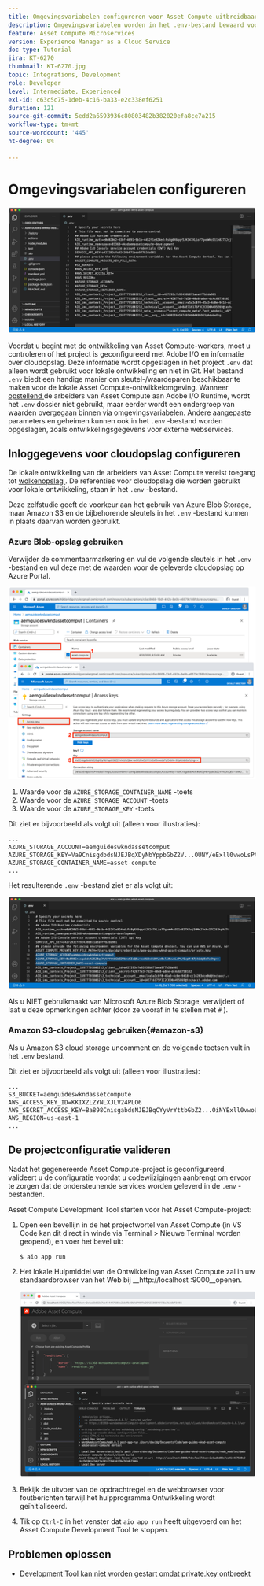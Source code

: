 ```yaml
---
title: Omgevingsvariabelen configureren voor Asset Compute-uitbreidbaarheid
description: Omgevingsvariabelen worden in het .env-bestand bewaard voor lokale ontwikkeling en worden gebruikt om Adobe I/O-referenties en gegevens voor cloudopslag te verstrekken die vereist zijn voor lokale ontwikkeling.
feature: Asset Compute Microservices
version: Experience Manager as a Cloud Service
doc-type: Tutorial
jira: KT-6270
thumbnail: KT-6270.jpg
topic: Integrations, Development
role: Developer
level: Intermediate, Experienced
exl-id: c63c5c75-1deb-4c16-ba33-e2c338ef6251
duration: 121
source-git-commit: 5edd2a6593936c80803482b382020efa8ce7a215
workflow-type: tm+mt
source-wordcount: '445'
ht-degree: 0%

---
```


# Omgevingsvariabelen configureren

![ dot env- dossier ](assets/environment-variables/dot-env-file.png)

Voordat u begint met de ontwikkeling van Asset Compute-workers, moet u controleren of het project is geconfigureerd met Adobe I/O en informatie over cloudopslag. Deze informatie wordt opgeslagen in het project `.env` dat alleen wordt gebruikt voor lokale ontwikkeling en niet in Git. Het bestand `.env` biedt een handige manier om sleutel-/waardeparen beschikbaar te maken voor de lokale Asset Compute-ontwikkelomgeving. Wanneer [ opstellend ](../deploy/runtime.md) de arbeiders van Asset Compute aan Adobe I/O Runtime, wordt het `.env` dossier niet gebruikt, maar eerder wordt een ondergroep van waarden overgegaan binnen via omgevingsvariabelen. Andere aangepaste parameters en geheimen kunnen ook in het `.env` -bestand worden opgeslagen, zoals ontwikkelingsgegevens voor externe webservices.

<!--
## Reference the `private.key`

![private key](assets/environment-variables/private-key.png)

Open the `.env` file, uncomment the `ASSET_COMPUTE_PRIVATE_KEY_FILE_PATH` key, and provide the absolute path on your filesystem to the `private.key` that pairs with the public certificate added to your Adobe I/O App Builder project.

+ If your key pair was generated by Adobe I/O, it was auto-downloaded as part of the  `config.zip`.
+ If you provided the public key to Adobe I/O, then you should also be in possession of the matching private key.
+ If you do not have these key pairs, you can generate new key pairs or upload new public keys at the bottom of:
[https://console.adobe.com](https://console.adobe.io) > Your Asset Compute App Builder project > Workspaces @ Development > Service Account (JWT).

Remember the `private.key` file should not be checked into Git as it contains secrets, rather it should be stored in a safe place outside the project.

For example, on macOS this might look like:

```
...
ASSET_COMPUTE_PRIVATE_KEY_FILE_PATH=/Users/example-user/credentials/aem-guides-wknd-asset-compute/private.key
...
```
-->

## Inloggegevens voor cloudopslag configureren

De lokale ontwikkeling van de arbeiders van Asset Compute vereist toegang tot [ wolkenopslag ](../set-up/accounts-and-services.md#cloud-storage). De referenties voor cloudopslag die worden gebruikt voor lokale ontwikkeling, staan in het `.env` -bestand.

Deze zelfstudie geeft de voorkeur aan het gebruik van Azure Blob Storage, maar Amazon S3 en de bijbehorende sleutels in het `.env` -bestand kunnen in plaats daarvan worden gebruikt.

### Azure Blob-opslag gebruiken

Verwijder de commentaarmarkering en vul de volgende sleutels in het `.env` -bestand en vul deze met de waarden voor de geleverde cloudopslag op Azure Portal.

![ Azure Blob Storage ](./assets/environment-variables/azure-portal-credentials.png)

1. Waarde voor de `AZURE_STORAGE_CONTAINER_NAME` -toets
1. Waarde voor de `AZURE_STORAGE_ACCOUNT` -toets
1. Waarde voor de `AZURE_STORAGE_KEY` -toets

Dit ziet er bijvoorbeeld als volgt uit (alleen voor illustraties):

```
...
AZURE_STORAGE_ACCOUNT=aemguideswkndassetcomput
AZURE_STORAGE_KEY=Va9CnisgdbdsNJEJBqXDyNbYppbGbZ2V...OUNY/eExll0vwoLsPt/OvbM+B7pkUdpEe7zJhg==
AZURE_STORAGE_CONTAINER_NAME=asset-compute
...
```

Het resulterende `.env` -bestand ziet er als volgt uit:

![ Azure Blob Storage geloofsbrieven ](assets/environment-variables/cloud-storage-credentials.png)

Als u NIET gebruikmaakt van Microsoft Azure Blob Storage, verwijdert of laat u deze opmerkingen achter (door ze vooraf in te stellen met `#` ).

### Amazon S3-cloudopslag gebruiken{#amazon-s3}

Als u Amazon S3 cloud storage uncomment en de volgende toetsen vult in het `.env` bestand.

Dit ziet er bijvoorbeeld als volgt uit (alleen voor illustraties):

```
...
S3_BUCKET=aemguideswkndassetcompute
AWS_ACCESS_KEY_ID=KKIXZLZYNLXJLV24PLO6
AWS_SECRET_ACCESS_KEY=Ba898CnisgabdsNJEJBqCYyVrYttbGbZ2...OiNYExll0vwoLsPtOv
AWS_REGION=us-east-1
...
```

## De projectconfiguratie valideren

Nadat het gegenereerde Asset Compute-project is geconfigureerd, valideert u de configuratie voordat u codewijzigingen aanbrengt om ervoor te zorgen dat de ondersteunende services worden geleverd in de `.env` -bestanden.

Asset Compute Development Tool starten voor het Asset Compute-project:

1. Open een bevellijn in de het projectwortel van Asset Compute (in VS Code kan dit direct in winde via Terminal > Nieuwe Terminal worden geopend), en voer het bevel uit:

   ```
   $ aio app run
   ```

1. Het lokale Hulpmiddel van de Ontwikkeling van Asset Compute zal in uw standaardbrowser van het Web bij __http://localhost :9000__openen.

   ![ de looppas van de audio app ](assets/environment-variables/aio-app-run.png)

1. Bekijk de uitvoer van de opdrachtregel en de webbrowser voor foutberichten terwijl het hulpprogramma Ontwikkeling wordt geïnitialiseerd.
1. Tik op `Ctrl-C` in het venster dat `aio app run` heeft uitgevoerd om het Asset Compute Development Tool te stoppen.

## Problemen oplossen

+ [Development Tool kan niet worden gestart omdat private.key ontbreekt](../troubleshooting.md#missing-private-key)
